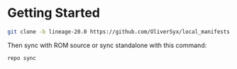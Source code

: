 # Getting Started

```bash
git clone -b lineage-20.0 https://github.com/OliverSyx/local_manifests.git .repo/local_manifests
```

Then sync with ROM source or sync standalone with this command:

```bash
repo sync
```
